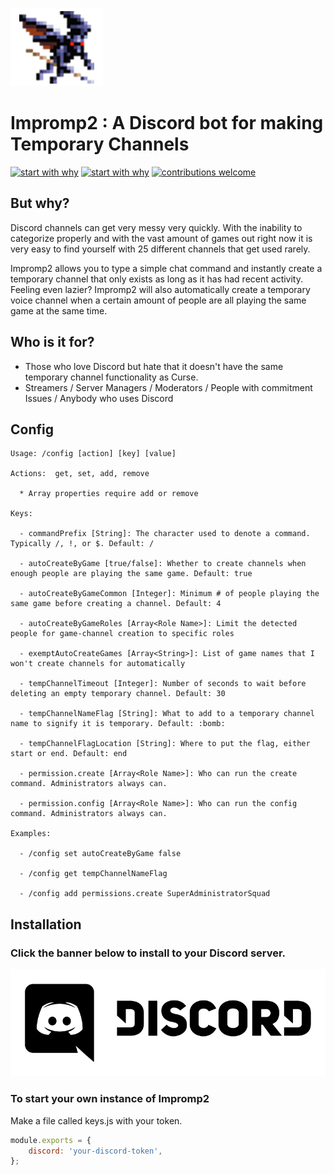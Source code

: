 ![Impromp2 Logo](/img/Imp.png)

# Impromp2 : A Discord bot for making Temporary Channels

[![start with why](https://img.shields.io/badge/see-more-brightgreen.svg?style=flat)](www.justfansof.com) [![start with why](https://img.shields.io/badge/license-MIT-red.svg?style=flat)](https://raw.githubusercontent.com/lkzhao/Hero/master/LICENSE) [![contributions welcome](https://img.shields.io/badge/contributions-welcome-brightgreen.svg?style=flat)](https://github.com/Just-Fans-Of/Impromp2/issues)

## But why?

Discord channels can get very messy very quickly. With the inability to categorize properly and with the vast amount of games out right now it is very easy to find yourself with 25 different channels that get used rarely.

Impromp2 allows you to type a simple chat command and instantly create a temporary channel that only exists as long as it has had recent activity. Feeling even lazier? Impromp2 will also automatically create a temporary voice channel when a certain amount of people are all playing the same game at the same time.

## Who is it for?

* Those who love Discord but hate that it doesn't have the same temporary channel functionality as Curse.
* Streamers / Server Managers / Moderators / People with commitment Issues / Anybody who uses Discord

## Config
```
Usage: /config [action] [key] [value]

Actions:  get, set, add, remove

  * Array properties require add or remove

Keys:

  - commandPrefix [String]: The character used to denote a command. Typically /, !, or $. Default: /

  - autoCreateByGame [true/false]: Whether to create channels when enough people are playing the same game. Default: true

  - autoCreateByGameCommon [Integer]: Minimum # of people playing the same game before creating a channel. Default: 4

  - autoCreateByGameRoles [Array<Role Name>]: Limit the detected people for game-channel creation to specific roles

  - exemptAutoCreateGames [Array<String>]: List of game names that I won't create channels for automatically

  - tempChannelTimeout [Integer]: Number of seconds to wait before deleting an empty temporary channel. Default: 30

  - tempChannelNameFlag [String]: What to add to a temporary channel name to signify it is temporary. Default: :bomb:

  - tempChannelFlagLocation [String]: Where to put the flag, either start or end. Default: end

  - permission.create [Array<Role Name>]: Who can run the create command. Administrators always can.

  - permission.config [Array<Role Name>]: Who can run the config command. Administrators always can.

Examples:

  - /config set autoCreateByGame false

  - /config get tempChannelNameFlag

  - /config add permissions.create SuperAdministratorSquad
```

  
## Installation

### Click the banner below to install to your Discord server.

<a href="http://google.com.au/" rel="some text">![Discord Logo](/img/Black.png)</a>

### To start your own instance of Impromp2

Make a file called keys.js with your token.

``` javascript
module.exports = {
    discord: 'your-discord-token',
};
```


